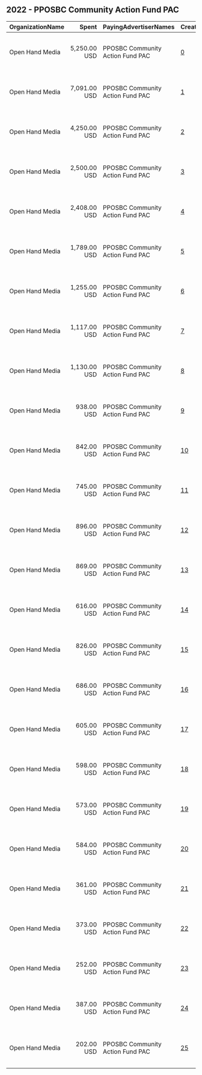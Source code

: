 ## 2022 - PPOSBC Community Action Fund PAC 
|OrganizationName|Spent|PayingAdvertiserNames|CreativeUrls|Impressions|Genders|AgeBrackets|CountryCodes|BillingAddresses|CandidateBallotInformation|
|:---|---:|:---|:---|---:|:---|:---|:---|:---|:---|
|Open Hand Media|5,250.00 USD|PPOSBC Community Action Fund PAC|[0](https://www.snap.com/political-ads/asset/cd5839ddc8e6b607a953431a0f3f8e387cd8dd5d580f7744a759ca7e6b8b6bc1?mediaType=mov)|396,137|FEMALE|18+|united states|"235 E. Broadway, Suite 320, Long Beach, CA,Long Beach,90803,US"||
|Open Hand Media|7,091.00 USD|PPOSBC Community Action Fund PAC|[1](https://www.snap.com/political-ads/asset/1ab877e9bd06774e0a3c62dc11a44db4d6ae93d84fdb5beefc8367952b29816c?mediaType=mov)|317,559|FEMALE|18+|united states|"235 E. Broadway, Suite 320, Long Beach, CA,Long Beach,90803,US"||
|Open Hand Media|4,250.00 USD|PPOSBC Community Action Fund PAC|[2](https://www.snap.com/political-ads/asset/be3ce08e12c5dd1078e2aa1f957170b66778edc5d90288e9504e5b90dc8de2c0?mediaType=jpeg)|287,794|FEMALE|18+|united states|"235 E. Broadway, Suite 320, Long Beach, CA,Long Beach,90803,US"||
|Open Hand Media|2,500.00 USD|PPOSBC Community Action Fund PAC|[3](https://www.snap.com/political-ads/asset/1fb3a7dc04cf436912904988dade2ea616f44c6a3e3fedd8af2594ea53638465?mediaType=mov)|170,885|FEMALE|18+|united states|"235 E. Broadway, Suite 320, Long Beach, CA,Long Beach,90803,US"||
|Open Hand Media|2,408.00 USD|PPOSBC Community Action Fund PAC|[4](https://www.snap.com/political-ads/asset/f56f8724cc82de91cfb4184b161e157bb2a5d58553e04612108e41cd35fe33f5?mediaType=mov)|135,490|FEMALE|18+|united states|"235 E. Broadway, Suite 320, Long Beach, CA,Long Beach,90803,US"||
|Open Hand Media|1,789.00 USD|PPOSBC Community Action Fund PAC|[5](https://www.snap.com/political-ads/asset/d5c3db30bf89bbaa9d071fd2ebb3ca9299c9c176e8793e6d26d73972f2ad3656?mediaType=png)|111,783|FEMALE|18+|united states|"235 E. Broadway, Suite 320, Long Beach, CA,Long Beach,90803,US"||
|Open Hand Media|1,255.00 USD|PPOSBC Community Action Fund PAC|[6](https://www.snap.com/political-ads/asset/7003cb7ca7e1d0646c949bcca4b7fda862ece7a7407c4dc85761b987f3d2aa5a?mediaType=png)|77,159|FEMALE|18+|united states|"235 E. Broadway, Suite 320, Long Beach, CA,Long Beach,90803,US"||
|Open Hand Media|1,117.00 USD|PPOSBC Community Action Fund PAC|[7](https://www.snap.com/political-ads/asset/873735aef1ede7c3a4efc722673d5aeeb850b19233affd249d6cf80480bb9f5e?mediaType=png)|68,003|FEMALE|18+|united states|"235 E. Broadway, Suite 320, Long Beach, CA,Long Beach,90803,US"||
|Open Hand Media|1,130.00 USD|PPOSBC Community Action Fund PAC|[8](https://www.snap.com/political-ads/asset/31017902f1b2cd3de914195b0d30e683882fcfee9f77545fcea063ebeadbf5f5?mediaType=png)|65,451|FEMALE|18+|united states|"235 E. Broadway, Suite 320, Long Beach, CA,Long Beach,90803,US"||
|Open Hand Media|938.00 USD|PPOSBC Community Action Fund PAC|[9](https://www.snap.com/political-ads/asset/92e48f91dba534b5faba7c2929a7d68beeb3573fea51536624c5d0f48f21aa44?mediaType=png)|63,215|FEMALE|18+|united states|"235 E. Broadway, Suite 320, Long Beach, CA,Long Beach,90803,US"||
|Open Hand Media|842.00 USD|PPOSBC Community Action Fund PAC|[10](https://www.snap.com/political-ads/asset/50fe4dd40df6f3410875b41a8a52db94a109866b96118dda56d1562303b93dd2?mediaType=png)|60,973|FEMALE|18+|united states|"235 E. Broadway, Suite 320, Long Beach, CA,Long Beach,90803,US"|Ashleigh Aitken for Anaheim Mayor|
|Open Hand Media|745.00 USD|PPOSBC Community Action Fund PAC|[11](https://www.snap.com/political-ads/asset/bb7977c631414c21879b1b39ee7bcb0c5c94f1a5a708975fdf86664abd3363f3?mediaType=png)|56,969|FEMALE|18+|united states|"235 E. Broadway, Suite 320, Long Beach, CA,Long Beach,90803,US"||
|Open Hand Media|896.00 USD|PPOSBC Community Action Fund PAC|[12](https://www.snap.com/political-ads/asset/2351bb47b030b28215e552a724086e12672cc06c63287b50d5b9d1125b9c060f?mediaType=png)|54,370|FEMALE|18+|united states|"235 E. Broadway, Suite 320, Long Beach, CA,Long Beach,90803,US"||
|Open Hand Media|869.00 USD|PPOSBC Community Action Fund PAC|[13](https://www.snap.com/political-ads/asset/d33097e9ccf971c4231759d6d5d11d60e4bc229870f0eb8de1ab3b333a60185c?mediaType=png)|48,234|FEMALE|18+|united states|"235 E. Broadway, Suite 320, Long Beach, CA,Long Beach,90803,US"||
|Open Hand Media|616.00 USD|PPOSBC Community Action Fund PAC|[14](https://www.snap.com/political-ads/asset/3855cc47d5d11118fedcc9c06e0cce279c3d1f49106ba515d1b490b0fd815ac1?mediaType=png)|43,116|FEMALE|18+|united states|"235 E. Broadway, Suite 320, Long Beach, CA,Long Beach,90803,US"||
|Open Hand Media|826.00 USD|PPOSBC Community Action Fund PAC|[15](https://www.snap.com/political-ads/asset/6d8ed4f7ead946eb23d9360d74f754f4f180c9404ad2b3b888179ebd9b1024b2?mediaType=png)|39,583|FEMALE|18+|united states|"235 E. Broadway, Suite 320, Long Beach, CA,Long Beach,90803,US"|Carlos Leon for Anaheim City Council|
|Open Hand Media|686.00 USD|PPOSBC Community Action Fund PAC|[16](https://www.snap.com/political-ads/asset/9efca5bc497691504b86cbdab360d9c440e97a26ed077bb1f7d334f17be3e556?mediaType=png)|38,980|FEMALE|18+|united states|"235 E. Broadway, Suite 320, Long Beach, CA,Long Beach,90803,US"||
|Open Hand Media|605.00 USD|PPOSBC Community Action Fund PAC|[17](https://www.snap.com/political-ads/asset/b5aef0bd1e0b683c1acd65304e9c2b16034ee6d453b0362bfdb959116777035a?mediaType=png)|37,801|FEMALE|18+|united states|"235 E. Broadway, Suite 320, Long Beach, CA,Long Beach,90803,US"||
|Open Hand Media|598.00 USD|PPOSBC Community Action Fund PAC|[18](https://www.snap.com/political-ads/asset/fb82e0d66ac8abc4c215ef7f19a4208dc7b402669a746d83783a729fe3fac526?mediaType=png)|37,466|FEMALE|18+|united states|"235 E. Broadway, Suite 320, Long Beach, CA,Long Beach,90803,US"||
|Open Hand Media|573.00 USD|PPOSBC Community Action Fund PAC|[19](https://www.snap.com/political-ads/asset/e97de588577b805fa0309cf2ef91bb2acc7ac53162be233be23236c475a64b0d?mediaType=mp4)|33,696|FEMALE|18+|united states|"235 E. Broadway, Suite 320, Long Beach, CA,Long Beach,90803,US"|Ashleigh Aitken for Anaheim Mayor|
|Open Hand Media|584.00 USD|PPOSBC Community Action Fund PAC|[20](https://www.snap.com/political-ads/asset/e204324bf9211dada2ac758b1aeb4decac04fafe248ec3ce6a47b410790e9fdf?mediaType=png)|31,844|FEMALE|18+|united states|"235 E. Broadway, Suite 320, Long Beach, CA,Long Beach,90803,US"|Ashleigh Aitken for Anaheim Mayor|
|Open Hand Media|361.00 USD|PPOSBC Community Action Fund PAC|[21](https://www.snap.com/political-ads/asset/f93de9e0dd5093449f425e4fae7647e2a664807baf6307743e02febcf8ed86e3?mediaType=png)|19,179|FEMALE|18+|united states|"235 E. Broadway, Suite 320, Long Beach, CA,Long Beach,90803,US"|Al Jabbar for Anaheim City Council|
|Open Hand Media|373.00 USD|PPOSBC Community Action Fund PAC|[22](https://www.snap.com/political-ads/asset/d616b7e4c3a451426427d3a8485d8f394d5d86b0975be40209dc98fdadb8d22d?mediaType=png)|18,108|FEMALE|18+|united states|"235 E. Broadway, Suite 320, Long Beach, CA,Long Beach,90803,US"|Carlos Leon for Anaheim City Council|
|Open Hand Media|252.00 USD|PPOSBC Community Action Fund PAC|[23](https://www.snap.com/political-ads/asset/cd9d1afb7577cd60a52ef4b9d40cf248a9963eeee1649319c21e9d631209c7cc?mediaType=png)|13,384|FEMALE|18+|united states|"235 E. Broadway, Suite 320, Long Beach, CA,Long Beach,90803,US"|Al Jabbar for Anaheim City Council|
|Open Hand Media|387.00 USD|PPOSBC Community Action Fund PAC|[24](https://www.snap.com/political-ads/asset/f495bccee75437fd63bd4b00654f87949224c4a7d78db8dd81d90ff9c7bdd189?mediaType=png)|12,767|FEMALE|18+|united states|"235 E. Broadway, Suite 320, Long Beach, CA,Long Beach,90803,US"|Al Jabbar for Anaheim City Council|
|Open Hand Media|202.00 USD|PPOSBC Community Action Fund PAC|[25](https://www.snap.com/political-ads/asset/457300324168642168e0f30c9a9b8e2adf6ccce894f72651b271596fe671aa94?mediaType=png)|6,548|FEMALE|18+|united states|"235 E. Broadway, Suite 320, Long Beach, CA,Long Beach,90803,US"|Al Jabbar for Anaheim City Council|
